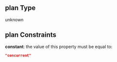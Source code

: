 ## plan Type

unknown

## plan Constraints

**constant**: the value of this property must be equal to:

```json
"concurrent"
```
